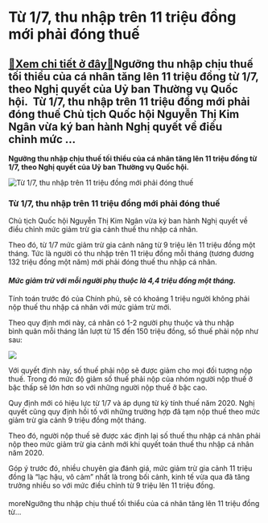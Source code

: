 Từ 1/7, thu nhập trên 11 triệu đồng mới phải đóng thuế
======================================================

[:gift:Xem chi tiết ở đây:gift:](https://hddtvn.com/tu-1-7-thu-nhap-tren-11-trieu-dong-moi-phai-dong-thue/)Ngưỡng thu nhập chịu thuế tối thiểu của cá nhân tăng lên 11 triệu đồng từ 1/7, theo Nghị quyết của Uỷ ban Thường vụ Quốc hội.  Từ 1/7, thu nhập trên 11 triệu đồng mới phải đóng thuế Chủ tịch Quốc hội Nguyễn Thị Kim Ngân vừa ký ban hành Nghị quyết về điều chỉnh mức …
--------------------------------------------------------------------------------------------------------------------------------------------------------------------------------------------------------------------------------------------------------------------------

**Ngưỡng thu nhập chịu thuế tối thiểu của cá nhân tăng lên 11 triệu đồng từ 1/7, theo Nghị quyết của Uỷ ban Thường vụ Quốc hội.**


![Từ 1/7, thu nhập trên 11 triệu đồng mới phải đóng thuế](https://hddtvn.com/wp-content/uploads/2021/01/individual-tax-return-form-table-tax-time-concept-top-view-copy-space_136875-1098.jpg)


### Từ 1/7, thu nhập trên 11 triệu đồng mới phải đóng thuế


Chủ tịch Quốc hội Nguyễn Thị Kim Ngân vừa ký ban hành Nghị quyết về điều chỉnh mức giảm trừ gia cảnh thuế thu nhập cá nhân.


Theo đó, từ 1/7 mức giảm trừ gia cảnh nâng từ 9 triệu lên 11 triệu đồng một tháng. Tức là người có thu nhập trên 11 triệu đồng mỗi tháng (tương đương 132 triệu đồng một năm) mới phải đóng thuế thu nhập cá nhân.


#### *Mức giảm trừ với mỗi người phụ thuộc là 4,4 triệu đồng một tháng.*


Tính toán trước đó của Chính phủ, sẽ có khoảng 1 triệu người không phải nộp thuế thu nhập cá nhân với mức giảm trừ mới.


Theo quy định mới này, cá nhân có 1-2 người phụ thuộc và thu nhập bình quân mỗi tháng lần lượt từ 15 đến 150 triệu đồng, số thuế phải nộp như sau:


![](https://hddtvn.com/wp-content/uploads/2021/01/Screen-Shot-2020-06-04-at-23-4-9704-5830-1591289620.png)


Với quyết định này, số thuế phải nộp sẽ được giảm cho mọi đối tượng nộp thuế. Trong đó mức độ giảm số thuế phải nộp của nhóm người nộp thuế ở bậc thấp sẽ lớn hơn so với những người nộp thuế ở bậc cao.


Quy định mới có hiệu lực từ 1/7 và áp dụng từ kỳ tính thuế năm 2020. Nghị quyết cũng quy định hồi tố với những trường hợp đã tạm nộp thuế theo mức giảm trừ gia cảnh 9 triệu đồng một tháng.


Theo đó, người nộp thuế sẽ được xác định lại số thuế thu nhập cá nhân phải nộp theo mức giảm trừ gia cảnh mới khi quyết toán thuế thu nhập cá nhân năm 2020.


Góp ý trước đó, nhiều chuyên gia đánh giá, mức giảm trừ gia cảnh 11 triệu đồng là “lạc hậu, vô cảm” nhất là trong bối cảnh, kinh tế vừa qua đã tăng trưởng nhiều so với mức điều chỉnh từ 9 triệu lên 11 triệu đồng.


#### 


moreNgưỡng thu nhập chịu thuế tối thiểu của cá nhân tăng lên 11 triệu đồng từ…

